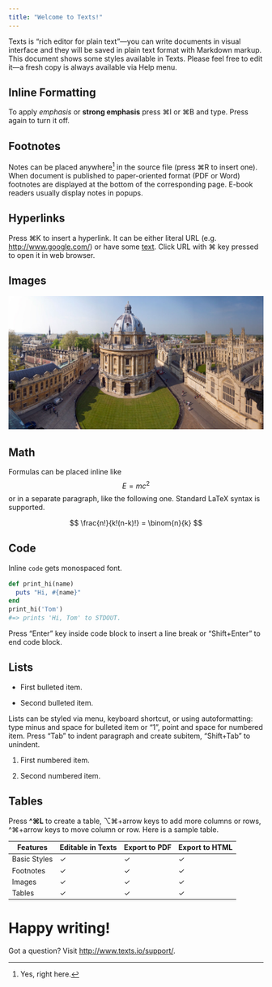 ```yaml
---
title: "Welcome to Texts!"
---
```


Texts is “rich editor for plain text”—you can write documents in visual
interface and they will be saved in plain text format with Markdown markup. This
document shows some styles available in Texts. Please feel free to edit it—a
fresh copy is always available via Help menu.

Inline Formatting
-----------------

To apply *emphasis* or **strong emphasis** press ⌘I or ⌘B and type. Press again
to turn it off.

Footnotes
---------

Notes can be placed anywhere[^1] in the source file (press ⌘R to insert one).
When document is published to paper-oriented format (PDF or Word) footnotes are
displayed at the bottom of the corresponding page. E-book readers usually
display notes in popups.

[^1]: Yes, right here.

Hyperlinks
----------

Press ⌘K to insert a hyperlink. It can be either literal URL (e.g.
<http://www.google.com/>) or have some [text](<http://www.texts.io/>). Click URL
with ⌘ key pressed to open it in web browser.

Images
------

![](<../images/radcliffe-camera.jpg>)

Math
----

Formulas can be placed inline like $$E=mc^2$$ or in a separate paragraph, like
the following one. Standard LaTeX syntax is supported.

$$
\frac{n!}{k!(n-k)!} = \binom{n}{k}
$$

Code
----

Inline `code` gets monospaced font.

~~~~~~~~~~~~~~~~~~~~~~~~~~~~~~~~~~~~~~~~~~~~~~~~~~~~~~~~~~~~~~~~~~~~~~~~~~~ ruby
def print_hi(name)
  puts "Hi, #{name}"
end
print_hi('Tom')
#=> prints 'Hi, Tom' to STDOUT.
~~~~~~~~~~~~~~~~~~~~~~~~~~~~~~~~~~~~~~~~~~~~~~~~~~~~~~~~~~~~~~~~~~~~~~~~~~~~~~~~

Press “Enter” key inside code block to insert a line break or “Shift+Enter” to
end code block.

Lists
-----

-   First bulleted item.

-   Second bulleted item.

Lists can be styled via menu, keyboard shortcut, or using autoformatting: type
minus and space for bulleted item or “1”, point and space for numbered item.
Press “Tab” to indent paragraph and create subitem, “Shift+Tab” to unindent.

1.  First numbered item.

2.  Second numbered item.

Tables
------

Press **\^⌘L** to create a table, ⌥⌘+arrow keys to add more columns or rows,
\^⌘+arrow keys to move column or row. Here is a sample table.

| **Features** | **Editable in Texts** | **Export to PDF** | **Export to HTML** |
|--------------|-----------------------|-------------------|--------------------|
| Basic Styles | ✓                     | ✓                 | ✓                  |
| Footnotes    | ✓                     | ✓                 | ✓                  |
| Images       | ✓                     | ✓                 | ✓                  |
| Tables       | ✓                     | ✓                 | ✓                  |

Happy writing!
==============

Got a question? Visit <http://www.texts.io/support/>.
